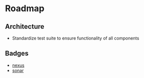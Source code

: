 # Roadmap

## Architecture

- Standardize test suite to ensure functionality of all components

## Badges

- [nexus](https://github.com/badges/shields/tree/master/services/nexus)
- [sonar](https://github.com/badges/shields/tree/master/services/sonar)
